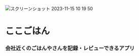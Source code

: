 <img width="８００" alt="スクリーンショット 2023-11-15 10 19 50" src="https://github.com/kohta9521/kokogohan/assets/100065508/0fdfbcdc-ecde-4cc3-99ba-cb8fd63c0337">

# ここごはん
### 会社近くのごはんやさんを記録・レビューできるアプリ
